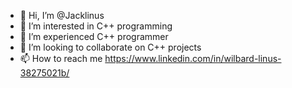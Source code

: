 - 👋 Hi, I’m @Jacklinus
- 👀 I’m interested in C++ programming
- 🌱 I’m experienced C++ programmer
- 💞️ I’m looking to collaborate on C++ projects 
- 📫 How to reach me https://www.linkedin.com/in/wilbard-linus-38275021b/

<!---
Jacklinus/Jacklinus is a ✨ special ✨ repository because its `README.md` (this file) appears on your GitHub profile.
You can click the Preview link to take a look at your changes.
--->

